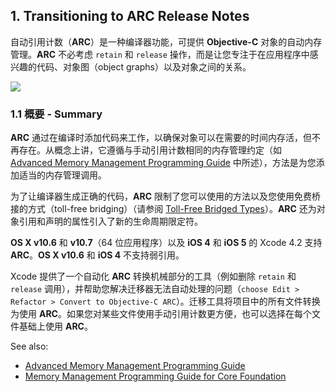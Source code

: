 ## 1. Transitioning to ARC Release Notes

自动引用计数（**ARC**）是一种编译器功能，可提供 **Objective-C** 对象的自动内存管理。**ARC** 不必考虑 `retain` 和 `release` 操作，而是让您专注于在应用程序中感兴趣的代码、对象图（object graphs）以及对象之间的关系。

![](https://developer.apple.com/library/content/releasenotes/ObjectiveC/RN-TransitioningToARC/Art/ARC_Illustration.jpg)

### 1.1 概要 - Summary
**ARC** 通过在编译时添加代码来工作，以确保对象可以在需要的时间内存活，但不再存在。从概念上讲，它遵循与手动引用计数相同的内存管理约定（如 [Advanced Memory Management Programming Guide](https://developer.apple.com/library/content/documentation/Cocoa/Conceptual/MemoryMgmt/Articles/MemoryMgmt.html#//apple_ref/doc/uid/10000011i) 中所述），方法是为您添加适当的内存管理调用。

为了让编译器生成正确的代码，**ARC** 限制了您可以使用的方法以及您使用免费桥接的方式（toll-free bridging）（请参阅 [Toll-Free Bridged Types](https://developer.apple.com/library/content/documentation/CoreFoundation/Conceptual/CFDesignConcepts/Articles/tollFreeBridgedTypes.html#//apple_ref/doc/uid/TP40010677)）。**ARC** 还为对象引用和声明的属性引入了新的生命周期限定符。

**OS X v10.6** 和 **v10.7**（64 位应用程序）以及 **iOS 4** 和 **iOS 5** 的 Xcode 4.2 支持 **ARC**。**OS X v10.6** 和 **iOS 4** 不支持弱引用。

Xcode 提供了一个自动化 **ARC** 转换机械部分的工具（例如删除 `retain` 和 `release` 调用），并帮助您解决迁移器无法自动处理的问题（`choose Edit > Refactor > Convert to Objective-C ARC`）。迁移工具将项目中的所有文件转换为使用 **ARC**。如果您对某些文件使用手动引用计数更方便，也可以选择在每个文件基础上使用 **ARC**。

See also:  

- [Advanced Memory Management Programming Guide](https://developer.apple.com/library/content/documentation/Cocoa/Conceptual/MemoryMgmt/Articles/MemoryMgmt.html#//apple_ref/doc/uid/10000011i)
- [Memory Management Programming Guide for Core Foundation](https://developer.apple.com/library/content/documentation/CoreFoundation/Conceptual/CFMemoryMgmt/CFMemoryMgmt.html#//apple_ref/doc/uid/10000127i)
